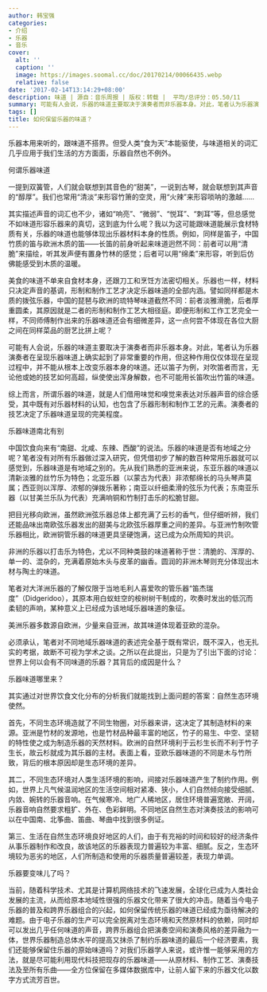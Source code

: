 ```yaml
---
author: 韩宝强
categories:
- 介绍
- 乐器
- 音乐
cover:
  alt: ''
  caption: ''
  image: https://images.soomal.cc/doc/20170214/00066435.webp
  relative: false
date: '2017-02-14T13:14:29+08:00'
description: 味道 | 源自：音乐周报 | 版权：转载 |  平均/总评分：05.50/11
summary: 可能有人会说，乐器的味道主要取决于演奏者而非乐器本身。对此，笔者认为乐器演奏者在呈现乐器味道上确实起到了非常重要的作用，但这种作用仅仅体现在呈现过程中，并不能从根本上改变乐器本身的味道……
tags: []
title: 如何保留乐器的味道？
---
```


乐器本用来听的，跟味道不搭界。但受人类“食为天”本能驱使，与味道相关的词汇几乎应用于我们生活的方方面面，乐器自然也不例外。

何谓乐器味道

一提到双簧管，人们就会联想到其音色的“甜美”，一说到古琴，就会联想到其声音的“醇厚”。我们也常用“清淡”来形容竹箫的空灵，用“火辣”来形容唢呐的激越……

其实描述声音的词汇也不少，诸如“响亮”、“微弱”、“悦耳”、“刺耳”等，但总感觉不如味道形容乐器来的真切，这到底为什么呢？我以为这可能跟味道能展示食材特质有关，乐器的味道也能够体现出乐器材料本身的性质。例如，同样是笛子，中国竹质的笛与欧洲木质的笛――长笛的前身听起来味道迥然不同：前者可以用“清脆”来描绘，听其发声便有置身竹林的感觉；后者可以用“绵柔”来形容，听到后仿佛能感受到木质的温暖。

美食的味道不单来自食材本身，还跟刀工和烹饪方法密切相关。乐器也一样，材料只决定声音的基调，形制和制作工艺才决定乐器味道的全部内涵。譬如同样都是木质的拨弦乐器，中国的琵琶与欧洲的琉特琴味道截然不同：前者淡雅滑脆，后者厚重圆柔，其原因就是二者的形制和制作工艺大相径庭。即便形制和工作工艺完全一样，不同师傅制作出来的乐器味道还会有细微差异，这一点何尝不体现在各位大厨之间在同样菜品的厨艺比拼上呢？

可能有人会说，乐器的味道主要取决于演奏者而非乐器本身。对此，笔者认为乐器演奏者在呈现乐器味道上确实起到了非常重要的作用，但这种作用仅仅体现在呈现过程中，并不能从根本上改变乐器本身的味道。还以笛子为例，对吹笛者而言，无论他或她的技艺如何高超，纵使使出浑身解数，也不可能用长笛吹出竹笛的味道。

综上而言，所谓乐器的味道，就是人们借用味觉和嗅觉来表达对乐器声音的综合感受，其中既有对乐器材料的认知，也包含了乐器形制和制作工艺的元素。演奏者的技艺决定了乐器味道呈现的完美程度。

乐器味道南北有别

中国饮食向来有“南甜、北咸、东辣、西酸”的说法。乐器的味道是否有地域之分呢？笔者没有对所有乐器做过深入研究，但凭借初步了解的数百种常用乐器就可以感觉到，乐器味道是有地域之别的。先从我们熟悉的亚洲来说，东亚乐器的味道以清新淡雅的丝竹乐为特色；北亚乐器（以蒙古为代表）非浓郁绵长的马头琴声莫属；西亚则以浑厚、浓郁的弹拨乐著称；南亚以纤细柔滑的弦乐为代表；东南亚乐器（以甘美兰乐队为代表）充满响铜和竹制打击乐的松脆甘甜。

把目光移向欧洲，虽然欧洲弦乐器总体上都充满了云杉的香气，但仔细听辨，我们还能品味出南欧弦乐器发出的甜美与北欧弦乐器厚重之间的差异。与亚洲竹制吹管乐器相比，欧洲铜管乐器的味道更具坚硬饱满，这已成为众所周知的共识。

非洲的乐器以打击乐为特色，尤以不同种类鼓的味道著称于世：清脆的、浑厚的、单一的、混杂的，充满着原始木头与皮革的幽香。圆润的非洲木琴则充分体现出木材与陶土的味道。

笔者对大洋洲乐器的了解仅限于当地毛利人喜爱吹的管乐器“笛杰瑞度”（Didgeridoo），其原本用白蚁蛀空的桉树树干制成的，吹奏时发出的低沉而柔韧的声响，某种意义上已经成为该地域乐器味道的象征。

美洲乐器多数源自欧洲，少量来自亚洲，故其味道体现着亚欧的混杂。

必须承认，笔者对不同地域乐器味道的表述完全基于既有常识，既不深入，也无扎实的考据，故断不可视为学术之谈。之所以在此提出，只是为了引出下面的讨论：世界上何以会有不同味道的乐器？其背后的成因是什么？

乐器味道哪里来？
 
其实通过对世界饮食文化分布的分析我们就能找到上面问题的答案：自然生态环境使然。

首先，不同生态环境造就了不同生物圈，对乐器来讲，这决定了其制造材料的来源。亚洲是竹材的发源地，也是竹材品种最丰富的地区，竹子的易生、中空、坚韧的特性使之成为制造乐器的天然材料。欧洲的自然环境利于云杉生长而不利于竹子生长，故云杉就成为其乐器的主材。表面上看，亚欧乐器味道的不同是木与竹所致，背后的根本原因却是生态环境的差异。

其二，不同生态环境对人类生活环境的影响，间接对乐器味道产生了制约作用。例如，世界上凡气候温润地区的生活空间相对紧凑、狭小，人们自然倾向接受细腻、内敛、婉转的乐器音响。在气候寒冷、地广人稀地区，居住环境普遍宽敞、开阔，乐器音响自然要求粗犷、外在、色彩鲜明。不同地区自然生态对演奏技法的影响可以在中国南、北筝曲、笛曲、琴曲中找到很多例证。

第三、生活在自然生态环境良好地区的人们，由于有充裕的时间和较好的经济条件从事乐器制作和改良，故该地区的乐器表现力普遍较为丰富、细腻。反之，生态环境较为恶劣的地区，人们所制造和使用的乐器质量普遍较差，表现力单调。

乐器要变味儿了吗？

当前，随着科学技术、尤其是计算机网络技术的飞速发展，全球化已成为人类社会发展的主流，从而给原本地域性很强的乐器文化带来了很大的冲击。随着当今电子乐器的普及和跨界乐器组合的兴起，如何保留传统乐器的味道已经成为亟待解决的难题。由于电子乐器的生产可以完全脱离对生态环境和天然原材料的依赖，同时却可以发出几乎任何味道的声音，跨界乐器组合把演奏空间和演奏风格的差异融为一体，世界乐器制造总体水平的提高又抹杀了制约乐器味道的最后一个经济要素，我们还能够保留住乐器的原始味道吗？对我们乐器学人来说，或许惟一能够采用的方法，就是尽可能利用现代科技把现存的乐器味道――从原材料、制作工艺、演奏技法及至所有乐曲――全方位保留在多媒体数据库中，让前人留下来的乐器文化以数字方式流芳百世。